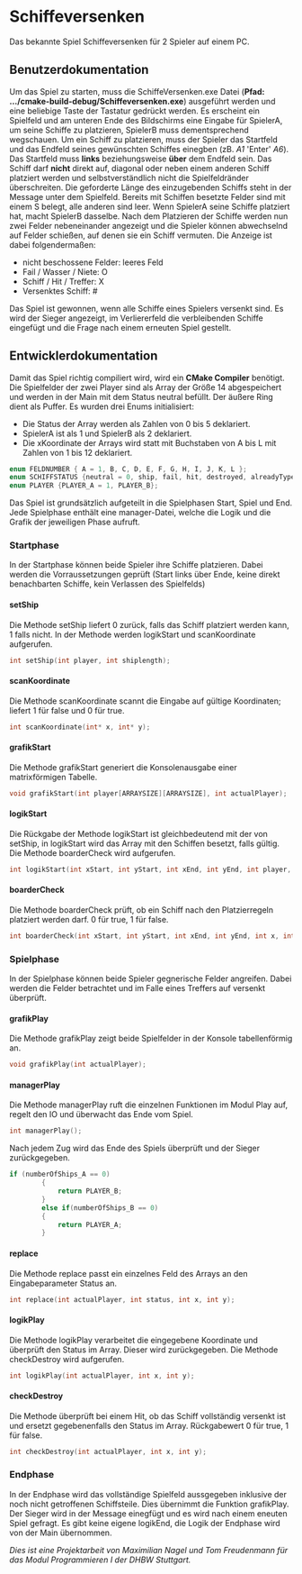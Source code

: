 # Schiffeversenken
Das bekannte Spiel Schiffeversenken für 2 Spieler auf einem PC.

## Benutzerdokumentation
Um das Spiel zu starten, muss die SchiffeVersenken.exe Datei (**Pfad: .../cmake-build-debug/Schiffeversenken.exe**) ausgeführt werden und eine beliebige Taste der Tastatur gedrückt werden. Es erscheint ein Spielfeld und am unteren Ende des Bildschirms eine Eingabe für SpielerA, um seine Schiffe zu platzieren, SpielerB muss dementsprechend wegschauen. Um ein Schiff zu platzieren, muss der Spieler das Startfeld und das Endfeld seines gewünschten Schiffes einegben (zB. *A1* 'Enter' *A6*). Das Startfeld muss **links** beziehungsweise **über** dem Endfeld sein. Das Schiff darf **nicht** direkt auf, diagonal oder neben einem anderen Schiff platziert werden und selbstverständlich nicht die Spielfeldränder überschreiten. Die geforderte Länge des einzugebenden Schiffs steht in der Message unter dem Spielfeld. Bereits mit Schiffen besetzte Felder sind mit einem S belegt, alle anderen sind leer. Wenn SpielerA seine Schiffe platziert hat, macht SpielerB dasselbe.
Nach dem Platzieren der Schiffe werden nun zwei Felder nebeneinander angezeigt und die Spieler können abwechselnd auf Felder schießen, auf denen sie ein Schiff vermuten. Die Anzeige ist dabei folgendermaßen:
- nicht beschossene Felder: leeres Feld
- Fail / Wasser / Niete: O
- Schiff / Hit / Treffer: X
- Versenktes Schiff: #

Das Spiel ist gewonnen, wenn alle Schiffe eines Spielers versenkt sind. Es wird der Sieger angezeigt, im Verliererfeld die verbleibenden Schiffe eingefügt und die Frage nach einem erneuten Spiel gestellt.

## Entwicklerdokumentation
Damit das Spiel richtig compiliert wird, wird ein **CMake Compiler** benötigt.
Die Spielfelder der zwei Player sind als Array der Größe 14 abgespeichert und werden in der Main mit dem Status neutral befüllt. Der äußere Ring dient als Puffer.
Es wurden drei Enums initialisiert: 
- Die Status der Array werden als Zahlen von 0 bis 5 deklariert.
- SpielerA ist als 1 und SpielerB als 2 deklariert.
- Die xKoordinate der Arrays wird statt mit Buchstaben von A bis L mit Zahlen von 1 bis 12 deklariert.
```C
enum FELDNUMBER { A = 1, B, C, D, E, F, G, H, I, J, K, L };
enum SCHIFFSTATUS {neutral = 0, ship, fail, hit, destroyed, alreadyTyped};
enum PLAYER {PLAYER_A = 1, PLAYER_B};
```
Das Spiel ist grundsätzlich aufgeteilt in die Spielphasen Start, Spiel und End. Jede Spielphase enthält eine manager-Datei, welche die Logik und die Grafik der jeweiligen Phase aufruft.
### Startphase
In der Startphase können beide Spieler ihre Schiffe platzieren. Dabei werden die Vorraussetzungen geprüft (Start links über Ende, keine direkt benachbarten Schiffe, kein Verlassen des Spielfelds)

#### setShip
Die Methode setShip liefert 0 zurück, falls das Schiff platziert werden kann, 1 falls nicht. In der Methode werden logikStart und scanKoordinate aufgerufen.
```C 
int setShip(int player, int shiplength); 
```
#### scanKoordinate
Die Methode scanKoordinate scannt die Eingabe auf gültige Koordinaten; liefert 1 für false und 0 für true.
```C
int scanKoordinate(int* x, int* y);
```
#### grafikStart
Die Methode grafikStart generiert die Konsolenausgabe einer matrixförmigen Tabelle.
```C
void grafikStart(int player[ARRAYSIZE][ARRAYSIZE], int actualPlayer);
```
#### logikStart
Die Rückgabe der Methode logikStart ist gleichbedeutend mit der von setShip, in logikStart wird das Array mit den Schiffen besetzt, falls gültig. Die Methode boarderCheck wird aufgerufen.
```C
int logikStart(int xStart, int yStart, int xEnd, int yEnd, int player, int shiplength);
```
#### boarderCheck
Die Methode boarderCheck prüft, ob ein Schiff nach den Platzierregeln platziert werden darf. 0 für true, 1 für false.
```C
int boarderCheck(int xStart, int yStart, int xEnd, int yEnd, int x, int y, int vertikal, int player);
```


### Spielphase
In der Spielphase können beide Spieler gegnerische Felder angreifen. Dabei werden die Felder betrachtet und im Falle eines Treffers auf versenkt überprüft.
#### grafikPlay
Die Methode grafikPlay zeigt beide Spielfelder in der Konsole tabellenförmig an.
```C
void grafikPlay(int actualPlayer);
```
#### managerPlay
Die Methode managerPlay ruft die einzelnen Funktionen im Modul Play auf, regelt den IO und überwacht das Ende vom Spiel.
```C
int managerPlay();
```
Nach jedem Zug wird das Ende des Spiels überprüft und der Sieger zurückgegeben.
```C
if (numberOfShips_A == 0)
        {
            return PLAYER_B;
        }
        else if(numberOfShips_B == 0)
        {
            return PLAYER_A;
        }
```
#### replace
Die Methode replace passt ein einzelnes Feld des Arrays an den Eingabeparameter Status an.
```C
int replace(int actualPlayer, int status, int x, int y);
```
#### logikPlay
Die Methode logikPlay verarbeitet die eingegebene Koordinate und überprüft den Status im Array. Dieser wird zurückgegeben. Die Methode checkDestroy wird aufgerufen.
```C
int logikPlay(int actualPlayer, int x, int y);
```
#### checkDestroy
Die Methode überprüft bei einem Hit, ob das Schiff vollständig versenkt ist und ersetzt gegebenenfalls den Status im Array. Rückgabewert 0 für true, 1 für false.
```C
int checkDestroy(int actualPlayer, int x, int y);
```

### Endphase
In der Endphase wird das vollständige Spielfeld aussgegeben inklusive der noch nicht getroffenen Schiffsteile. Dies übernimmt die Funktion grafikPlay. Der Sieger wird in der Message einegfügt und es wird nach einem eneuten Spiel gefragt. Es gibt keine eigene logikEnd, die Logik der Endphase wird von der Main übernommen.


*Dies ist eine Projektarbeit von Maximilian Nagel und Tom Freudenmann für das Modul Programmieren I der DHBW Stuttgart.*
